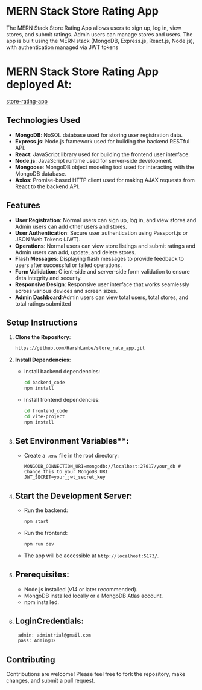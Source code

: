 


# MERN Stack Store Rating App
The MERN Stack Store Rating App allows users to sign up, log in, view stores, and submit ratings. Admin users can manage stores and users. The app is built using the MERN stack (MongoDB, Express.js, React.js, Node.js), with authentication managed via JWT tokens 
# MERN Stack Store Rating App deployed At:
[store-rating-app](https://polite-bunny-6c78c3.netlify.app/)



## Technologies Used

- **MongoDB**: NoSQL database used for storing user registration data.
- **Express.js**: Node.js framework used for building the backend RESTful API.
- **React**: JavaScript library used for building the frontend user interface.
- **Node.js**: JavaScript runtime used for server-side development.
- **Mongoose**: MongoDB object modeling tool used for interacting with the MongoDB database.
- **Axios**: Promise-based HTTP client used for making AJAX requests from React to the backend API.

## Features

- **User Registration**: Normal users can sign up, log in, and view stores and Admin users can add other users and stores.
- **User Authentication**: Secure user authentication using Passport.js or JSON Web Tokens (JWT).
- **Operations**: Normal users can view store listings and submit ratings and Admin users can add, update, and delete stores.
- **Flash Messages**: Displaying flash messages to provide feedback to users after successful or failed operations.
- **Form Validation**: Client-side and server-side form validation to ensure data integrity and security.
- **Responsive Design**: Responsive user interface that works seamlessly across various devices and screen sizes.
- **Admin Dashboard**:Admin users can view total users, total stores, and total ratings submitted

## Setup Instructions

1. **Clone the Repository**:
   ```bash
   https://github.com/HarshLambe/store_rate_app.git
   ```

2. **Install Dependencies**:
   - Install backend dependencies:
     ```bash
     cd backend_code
     npm install
     ```
   - Install frontend dependencies:
     ```bash
     cd frontend_code
     cd vite-project
     npm install
     ```

3. ## Set Environment Variables**:
   - Create a `.env` file in the root directory:
     ```
     MONGODB_CONNECTION_URI=mongodb://localhost:27017/your_db # Change this to your MongoDB URI
     JWT_SECRET=your_jwt_secret_key
     ```

4. ## Start the Development Server:
   - Run the backend:
     ```bash
     npm start
     ```
   - Run the frontend:
     ```bash
     npm run dev
     ```
   - The app will be accessible at `http://localhost:5173/`.
5. ## Prerequisites:
    - Node.js installed (v14 or later recommended).
    - MongoDB installed locally or a MongoDB Atlas account.
    - npm installed.
6. ## LoginCredentials:
   ```bash
    admin: admintrial@gmail.com
    pass: Admin@32
     ```
   
## Contributing

Contributions are welcome! Please feel free to fork the repository, make changes, and submit a pull request.



